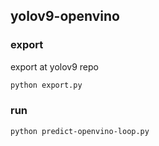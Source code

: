 ## yolov9-openvino
### export
export at yolov9 repo
```bash
python export.py
```
### run
```bash
python predict-openvino-loop.py
```
